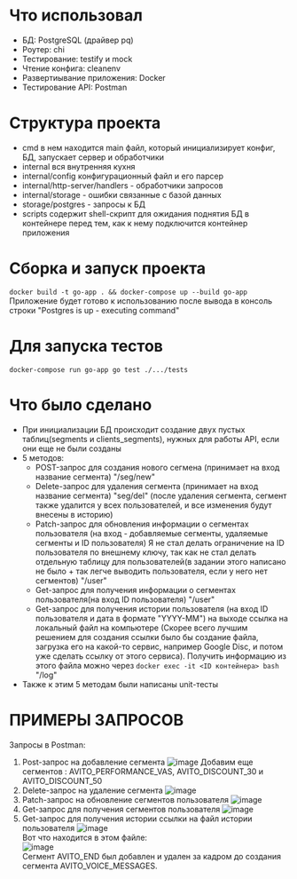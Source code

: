 # Что использовал
- БД: PostgreSQL (драйвер pq)
- Роутер: chi
- Тестирование: testify и mock
- Чтение конфига: cleanenv
- Развертиывание приложения: Docker
- Тестирование API: Postman
# Структура проекта
- cmd в нем находится main файл, который инициализирует конфиг, БД, запускает сервер и обработчики
- internal вся внутренняя кухня
- internal/config конфигурационный файл и его парсер
- internal/http-server/handlers - обработчики запросов
- internal/storage - ошибки связанные с базой данных
- storage/postgres - запросы к БД
- scripts содержит shell-скрипт для ожидания поднятия БД в контейнере перед тем, как к нему подключится контейнер приложения
# Сборка и запуск проекта  
`docker build -t go-app . && docker-compose up --build go-app`
Приложение будет готово к использованию после вывода в консоль строки "Postgres is up - executing command"
# Для запуска тестов  
 `docker-compose run go-app go test ./.../tests`
# Что было сделано
- При инициализации БД происходит создание двух пустых таблиц(segments и clients_segments), нужных для работы API, если они еще не были созданы
- 5 методов:
   - POST-запрос для создания нового сегмена (принимает на вход название сегмента) "/seg/new"
   - Delete-запрос для удаления сегмента (принимает на вход название сегмента) "seg/del" (после удаления сегмента, сегмент также удалится у всех пользователей, и все изменения будут внесены в историю)
   - Patch-запрос для обновления информации о сегментах пользователя (на вход - добавляемые сегменты, удаляемые сегменты и ID пользователя) Я не стал делать ограничение на ID пользователя по внешнему ключу, так как не стал делать отдельную таблицу для пользователей(в задании этого написано не было + так легче выводить пользователя, если у него нет сегментов) "/user"
   - Get-запрос для получения информации о сегментах пользователя(на вход ID пользователя) "/user" 
   - Get-запрос для получения истории пользователя (на вход ID пользователя и дата в формате "YYYY-MM") на выходе ссылка на локальный файл на компьютере (Скорее всего лучшим решением для создания ссылки было бы создание файла, загрузка его на какой-то сервис, например Google Disc, и потом уже сделать ссылку от этого сервиса). Получить информацию из этого файла можно через
  `docker exec -it <ID контейнера> bash`
"/log"
- Также к этим 5 методам были написаны unit-тесты
# ПРИМЕРЫ ЗАПРОСОВ
Запросы в Postman:
1. Post-запрос на добавление сегмента
   ![image](https://github.com/AleksNesterzz/avito_backend_task_2023/assets/109950730/225e7c12-7db8-49db-879d-bb9e951940e5)
   Добавим еще сегментов : AVITO_PERFORMANCE_VAS, AVITO_DISCOUNT_30 и AVITO_DISCOUNT_50
2. Delete-запрос на удаление сегмента
   ![image](https://github.com/AleksNesterzz/avito_backend_task_2023/assets/109950730/9822fcf7-e25c-48c6-bfdf-957468fcc762)
3. Patch-запрос на обновление сегментов пользователя
  ![image](https://github.com/AleksNesterzz/avito_backend_task_2023/assets/109950730/d979edbe-bf6f-466b-9fe8-de1a1859a3b2)
4. Get-запрос для получения сегментов пользователя
   ![image](https://github.com/AleksNesterzz/avito_backend_task_2023/assets/109950730/b52bd9db-2d47-45aa-9467-dd6483a3ac0b)
5. Get-запрос для получения истории ссылки на файл истории пользователя
   ![image](https://github.com/AleksNesterzz/avito_backend_task_2023/assets/109950730/22ea93d7-6990-4301-8b60-487d23d99776)   
   Вот что находится в этом файле:   
   ![image](https://github.com/AleksNesterzz/avito_backend_task_2023/assets/109950730/b384f0eb-fa6e-49f8-8aaf-8a96d73ab153)   
   Сегмент AVITO_END был добавлен и удален за кадром до создания сегмента AVITO_VOICE_MESSAGES.

   
   

   

